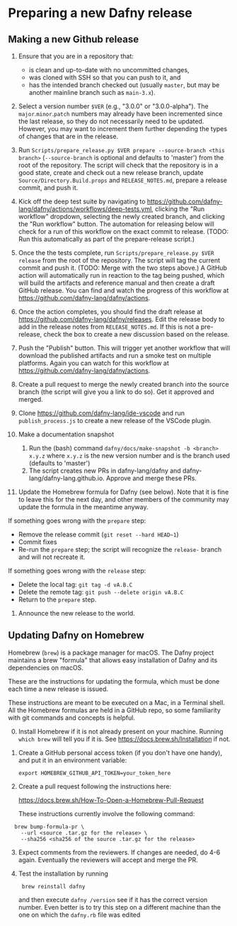 # Preparing a new Dafny release

## Making a new Github release

1. Ensure that you are in a repository that:
   * is clean and up-to-date with no uncommitted changes,
   * was cloned with SSH so that you can push to it, and
   * has the intended branch checked out (usually `master`,
     but may be another mainline branch such as `main-3.x`).

1. Select a version number `$VER` (e.g., "3.0.0" or "3.0.0-alpha"). 
   The `major`.`minor`.`patch` numbers may already have been
   incremented since the last release, so they do not necessarily need
   to be updated. However, you may want to increment them further
   depending the types of changes that are in the release.
1. Run `Scripts/prepare_release.py $VER prepare --source-branch <this branch>`
   (`--source-branch` is optional and defaults to 'master')
   from the root of the repository. The script will check that the repository is in a good
   state, create and check out a new release branch, update
   `Source/Directory.Build.props` and `RELEASE_NOTES.md`, prepare a release commit,
   and push it.

1. Kick off the deep test suite by navigating to
   <https://github.com/dafny-lang/dafny/actions/workflows/deep-tests.yml>,
   clicking the "Run workflow" dropdown, selecting the newly created branch, and
   clicking the "Run workflow" button. The automation for releasing below will
   check for a run of this workflow on the exact commit to release.  (TODO:
   Run this automatically as part of the prepare-release script.)

1. Once the the tests complete, run `Scripts/prepare_release.py $VER
   release` from the root of the repository. The script will tag the
   current commit and push it. (TODO: Merge with the two steps above.) A
   GitHub action will automatically run in reaction to the tag being
   pushed, which will build the artifacts and reference manual and then
   create a draft GitHub release. You can find and watch the progress of
   this workflow at <https://github.com/dafny-lang/dafny/actions>.

1. Once the action completes, you should find the draft release at
   <https://github.com/dafny-lang/dafny/releases>. Edit the release body to add in
   the release notes from `RELEASE_NOTES.md`.  If this is not a pre-release,
   check the box to create a new discussion based on the release.

1. Push the "Publish" button. This will trigger yet another workflow
   that will download the published artifacts and run a smoke test
   on multiple platforms. Again you can watch for this workflow at
   <https://github.com/dafny-lang/dafny/actions>.

1. Create a pull request to merge the newly created branch into the source branch (the
   script will give you a link to do so).  Get it approved and merged.

1. Clone <https://github.com/dafny-lang/ide-vscode> and run `publish_process.js`
   to create a new release of the VSCode plugin.

1. Make a documentation snapshot
   1. Run the (bash) command `dafny/docs/make-snapshot -b <branch> x.y.z`
      where `x.y.z` is the new version number
      and <branch> is the branch used (defaults to 'master')
   1. The script creates new PRs in dafny-lang/dafny
      and dafny-lang/dafny-lang.github.io.
      Approve and merge these PRs.

1. Update the Homebrew formula for Dafny (see below).
    Note that it is fine to leave this for the next day,
    and other members of the community may update the formula
    in the meantime anyway.

If something goes wrong with the `prepare` step:

- Remove the release commit (`git reset --hard HEAD~1`)
- Commit fixes
- Re-run the `prepare` step; the script will recognize the `release-` branch and will not recreate it.

If something goes wrong with the `release` step:
- Delete the local tag: `git tag -d vA.B.C`
- Delete the remote tag: `git push --delete origin vA.B.C`
- Return to the `prepare` step.

1. Announce the new release to the world.

## Updating Dafny on Homebrew

Homebrew (`brew`) is a package manager for macOS. The Dafny project
maintains a brew "formula" that allows easy installation of Dafny and
its dependencies on macOS.

These are the instructions for updating the formula, which must be done
each time a new release is issued.

These instructions are meant to be executed on a Mac, in a Terminal shell.
All the Homebrew formulas are held in a GitHub repo, so some familiarity
with git commands and concepts is helpful.

0. Install Homebrew if it is not already present on your machine.
   Running `which brew` will tell you if it is. See
   <https://docs.brew.sh/Installation> if not.

1. Create a GitHub personal access token (if you don't have one handy),
   and put it in an environment variable:

   ```
   export HOMEBREW_GITHUB_API_TOKEN=your_token_here
   ```

2. Create a pull request following the instructions here:

    <https://docs.brew.sh/How-To-Open-a-Homebrew-Pull-Request>

   These instructions currently involve the following command:

```
  brew bump-formula-pr \
    --url <source .tar.gz for the release> \
    --sha256 <sha256 of the source .tar.gz for the release>
```

3. Expect comments from the reviewers. If changes are needed, do 4-6
   again. Eventually the reviewers will accept and merge the PR.

4. Test the installation by running

        brew reinstall dafny

   and then execute `dafny /version` see if it has the correct version
   number. Even better is to try this step on a different machine than
   the one on which the `dafny.rb` file was edited
